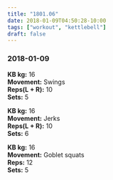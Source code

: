 ```yaml
---
title: "1801.06"
date: 2018-01-09T04:50:28-10:00
tags: ["workout", "kettlebell"]
draft: false
---
```


### 2018-01-09

**KB kg:** 16  
**Movement:** Swings  
**Reps(L + R):** 10  
**Sets:** 5  

**KB kg:** 16  
**Movement:** Jerks  
**Reps(L + R):** 10  
**Sets:** 6  

**KB kg:** 16  
**Movement:** Goblet squats  
**Reps:** 12  
**Sets:** 5  
